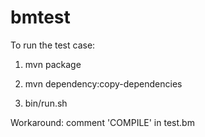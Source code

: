 # bmtest


To run the test case:

1. mvn package

2. mvn dependency:copy-dependencies

3. bin/run.sh


Workaround: comment 'COMPILE' in test.bm

